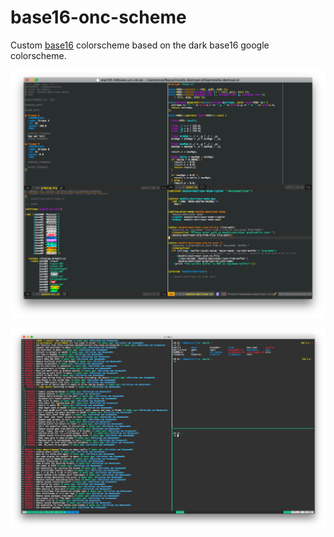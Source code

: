 # base16-onc-scheme

Custom [base16](https://github.com/chriskempson/base16) colorscheme based on the dark base16 google colorscheme.

![emacs base16](https://github.com/onc/base16-onc-scheme/blob/master/screenshots/emacs-base16.png)

![zsh base16](https://github.com/onc/base16-onc-scheme/blob/master/screenshots/zsh-base16.png)
